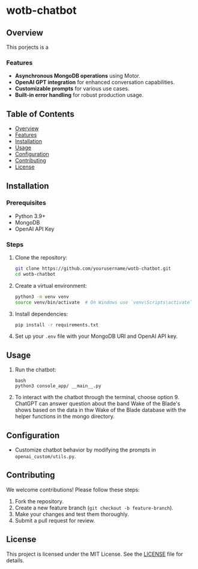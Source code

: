# wotb-chatbot

## Overview

This porjects is a

### Features

- **Asynchronous MongoDB operations** using Motor.
- **OpenAI GPT integration** for enhanced conversation capabilities.
- **Customizable prompts** for various use cases.
- **Built-in error handling** for robust production usage.

## Table of Contents

- [Overview](#overview)
- [Features](#features)
- [Installation](#installation)
- [Usage](#usage)
- [Configuration](#configuration)
- [Contributing](#contributing)
- [License](#license)

## Installation

### Prerequisites

- Python 3.9+
- MongoDB
- OpenAI API Key

### Steps

1. Clone the repository:

   ```bash
   git clone https://github.com/yourusername/wotb-chatbot.git
   cd wotb-chatbot
   ```

2. Create a virtual environment:

   ```bash
   python3 -m venv venv
   source venv/bin/activate  # On Windows use `venv\Scripts\activate`
   ```

3. Install dependencies:

   ```bash
   pip install -r requirements.txt
   ```

4. Set up your `.env` file with your MongoDB URI and OpenAI API key.

## Usage

1. Run the chatbot:

   ```
   bash
   python3 console_app/ __main__.py

   ```

2. To interact with the chatbot through the terminal, choose option 9. ChatGPT can answer question about the band Wake of the Blade's shows based on the data in thw Wake of the Blade database with the helper functions in the mongo directory.

## Configuration

- Customize chatbot behavior by modifying the prompts in `openai_custom/utils.py`.

## Contributing

We welcome contributions! Please follow these steps:

1. Fork the repository.
2. Create a new feature branch (`git checkout -b feature-branch`).
3. Make your changes and test them thoroughly.
4. Submit a pull request for review.

## License

This project is licensed under the MIT License. See the [LICENSE](LICENSE) file for details.
